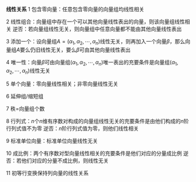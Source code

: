 **线性关系**
1 包含零向量：任意包含零向量的向量组均线性相关

2 线性组合：向量组中存在一个可以其他向量线性表出的向量，则该向量组线性相关
逆否：若向量组线性无关，则向量组中任意向量都不能由其他向量线性表出

3 添加一个：设向量组$A=(\alpha_1,\alpha_2,\cdots,
\alpha_n)$线性无关，则再加入一个向量$\beta$，那么向量组$A$要么仍旧线性无关，要么$\beta$可由其他向量线性表出

4 唯一性：向量$\beta$可由向量组$(\alpha_1,\alpha_2,
\cdots,\alpha_n)$唯一表出的充要条件是向量组$(\alpha_1,\alpha_2,\cdots,\alpha_n)$线性无关

5 单个向量：零向量线性相关；非零向量线性无关

6 延伸组/缩短组

7 秩$=$向量组个数

8 行列式：$n$个$n$维有序数对构成的向量组线性无关的充要条件是由他们构成的$n$阶行列式值不为零
逆否：$n$阶行列式值为零，则他们线性相关

9 标准单位向量：标准单位向量线性无关

10 成比例：两个有序数对型向量线性相关的充要条件是他们对应的分量成比例
逆否：若他们对应的分量不成比例，则线性无关

11 初等行变换保持列向量的线性关系